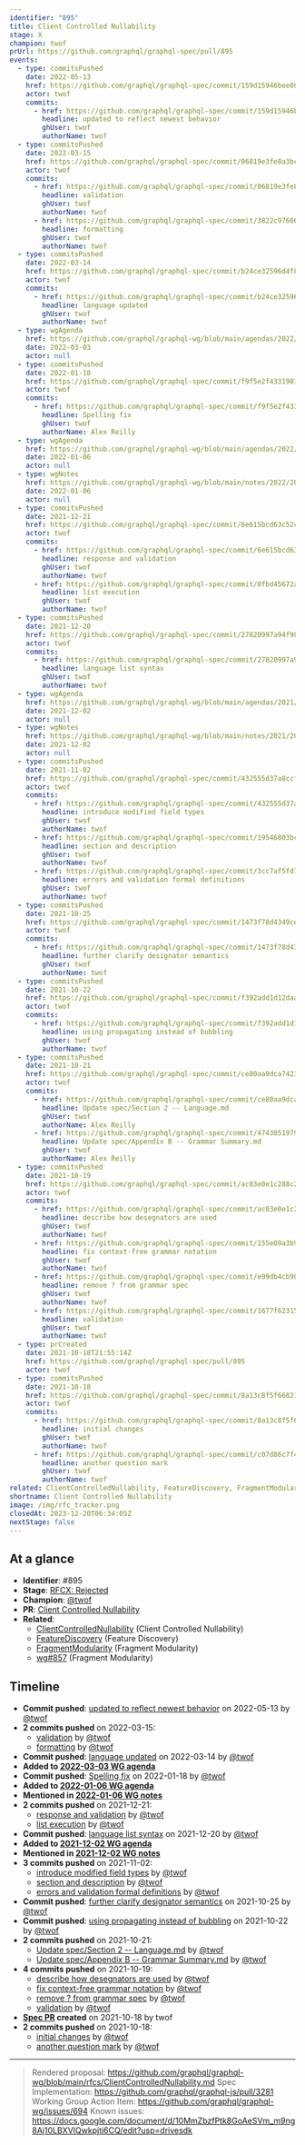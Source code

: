 ```yaml
---
identifier: "895"
title: Client Controlled Nullability
stage: X
champion: twof
prUrl: https://github.com/graphql/graphql-spec/pull/895
events:
  - type: commitsPushed
    date: 2022-05-13
    href: https://github.com/graphql/graphql-spec/commit/159d15946bee00c9c4bc2c01016a7b5f77cf47bb
    actor: twof
    commits:
      - href: https://github.com/graphql/graphql-spec/commit/159d15946bee00c9c4bc2c01016a7b5f77cf47bb
        headline: updated to reflect newest behavior
        ghUser: twof
        authorName: twof
  - type: commitsPushed
    date: 2022-03-15
    href: https://github.com/graphql/graphql-spec/commit/06819e3fe8a3bc740ef9e3f70e9e6651e27dc72f
    actor: twof
    commits:
      - href: https://github.com/graphql/graphql-spec/commit/06819e3fe8a3bc740ef9e3f70e9e6651e27dc72f
        headline: validation
        ghUser: twof
        authorName: twof
      - href: https://github.com/graphql/graphql-spec/commit/3822c976663fb8b59f559e37c95e693bdbe8620d
        headline: formatting
        ghUser: twof
        authorName: twof
  - type: commitsPushed
    date: 2022-03-14
    href: https://github.com/graphql/graphql-spec/commit/b24ce32596d4f8b6e52f664ddf39da915c0eda66
    actor: twof
    commits:
      - href: https://github.com/graphql/graphql-spec/commit/b24ce32596d4f8b6e52f664ddf39da915c0eda66
        headline: language updated
        ghUser: twof
        authorName: twof
  - type: wgAgenda
    href: https://github.com/graphql/graphql-wg/blob/main/agendas/2022/2022-03-03.md
    date: 2022-03-03
    actor: null
  - type: commitsPushed
    date: 2022-01-18
    href: https://github.com/graphql/graphql-spec/commit/f9f5e2f433190148d532aa421d3f1a75b267a6bc
    actor: twof
    commits:
      - href: https://github.com/graphql/graphql-spec/commit/f9f5e2f433190148d532aa421d3f1a75b267a6bc
        headline: Spelling fix
        ghUser: twof
        authorName: Alex Reilly
  - type: wgAgenda
    href: https://github.com/graphql/graphql-wg/blob/main/agendas/2022/2022-01-06.md
    date: 2022-01-06
    actor: null
  - type: wgNotes
    href: https://github.com/graphql/graphql-wg/blob/main/notes/2022/2022-01-06.md
    date: 2022-01-06
    actor: null
  - type: commitsPushed
    date: 2021-12-21
    href: https://github.com/graphql/graphql-spec/commit/6e615bcd63c52c4e2e3870c32d9171189abacbb5
    actor: twof
    commits:
      - href: https://github.com/graphql/graphql-spec/commit/6e615bcd63c52c4e2e3870c32d9171189abacbb5
        headline: response and validation
        ghUser: twof
        authorName: twof
      - href: https://github.com/graphql/graphql-spec/commit/0fbd45672a5c65ec7720e81f6980f35ff2c72441
        headline: list execution
        ghUser: twof
        authorName: twof
  - type: commitsPushed
    date: 2021-12-20
    href: https://github.com/graphql/graphql-spec/commit/27820997a94f98c2b9ebdc548f89253b574b77f4
    actor: twof
    commits:
      - href: https://github.com/graphql/graphql-spec/commit/27820997a94f98c2b9ebdc548f89253b574b77f4
        headline: language list syntax
        ghUser: twof
        authorName: twof
  - type: wgAgenda
    href: https://github.com/graphql/graphql-wg/blob/main/agendas/2021/2021-12-02.md
    date: 2021-12-02
    actor: null
  - type: wgNotes
    href: https://github.com/graphql/graphql-wg/blob/main/notes/2021/2021-12-02.md
    date: 2021-12-02
    actor: null
  - type: commitsPushed
    date: 2021-11-02
    href: https://github.com/graphql/graphql-spec/commit/432555d37a8ccf9054ed34982760cf46413aa4e7
    actor: twof
    commits:
      - href: https://github.com/graphql/graphql-spec/commit/432555d37a8ccf9054ed34982760cf46413aa4e7
        headline: introduce modified field types
        ghUser: twof
        authorName: twof
      - href: https://github.com/graphql/graphql-spec/commit/19546803bc528c320e18f50ebc6d93cae63e8a42
        headline: section and description
        ghUser: twof
        authorName: twof
      - href: https://github.com/graphql/graphql-spec/commit/3cc7af5fd788d3ccfb326bf2f6447d436ebdc91f
        headline: errors and validation formal definitions
        ghUser: twof
        authorName: twof
  - type: commitsPushed
    date: 2021-10-25
    href: https://github.com/graphql/graphql-spec/commit/1473f78d4349cecf546d5d221e211759a46e2981
    actor: twof
    commits:
      - href: https://github.com/graphql/graphql-spec/commit/1473f78d4349cecf546d5d221e211759a46e2981
        headline: further clarify designator semantics
        ghUser: twof
        authorName: twof
  - type: commitsPushed
    date: 2021-10-22
    href: https://github.com/graphql/graphql-spec/commit/f392add1d12daac3091b7af623dfbfbfded86105
    actor: twof
    commits:
      - href: https://github.com/graphql/graphql-spec/commit/f392add1d12daac3091b7af623dfbfbfded86105
        headline: using propagating instead of bubbling
        ghUser: twof
        authorName: twof
  - type: commitsPushed
    date: 2021-10-21
    href: https://github.com/graphql/graphql-spec/commit/ce80aa9dca74231bf5a8775e5ee73d081159b532
    actor: twof
    commits:
      - href: https://github.com/graphql/graphql-spec/commit/ce80aa9dca74231bf5a8775e5ee73d081159b532
        headline: Update spec/Section 2 -- Language.md
        ghUser: twof
        authorName: Alex Reilly
      - href: https://github.com/graphql/graphql-spec/commit/4743051979d840b9d06cbb75834e25b0b2bff452
        headline: Update spec/Appendix B -- Grammar Summary.md
        ghUser: twof
        authorName: Alex Reilly
  - type: commitsPushed
    date: 2021-10-19
    href: https://github.com/graphql/graphql-spec/commit/ac03e0e1c288c2b1a29336ea5889c56a0cb604c8
    actor: twof
    commits:
      - href: https://github.com/graphql/graphql-spec/commit/ac03e0e1c288c2b1a29336ea5889c56a0cb604c8
        headline: describe how desegnators are used
        ghUser: twof
        authorName: twof
      - href: https://github.com/graphql/graphql-spec/commit/155e09a3b9688d745518befb431db9fd47be8d6f
        headline: fix context-free grammar notation
        ghUser: twof
        authorName: twof
      - href: https://github.com/graphql/graphql-spec/commit/e99db4cb90568669f5b3721d90bfc04331f6d2d6
        headline: remove ? from grammar spec
        ghUser: twof
        authorName: twof
      - href: https://github.com/graphql/graphql-spec/commit/1677f623159a5f15c0eda54eb6d82dc8cb82621c
        headline: validation
        ghUser: twof
        authorName: twof
  - type: prCreated
    date: 2021-10-18T21:55:14Z
    href: https://github.com/graphql/graphql-spec/pull/895
    actor: twof
  - type: commitsPushed
    date: 2021-10-18
    href: https://github.com/graphql/graphql-spec/commit/8a13c8f5f66821fc78c693add2326908d948a458
    actor: twof
    commits:
      - href: https://github.com/graphql/graphql-spec/commit/8a13c8f5f66821fc78c693add2326908d948a458
        headline: initial changes
        ghUser: twof
        authorName: twof
      - href: https://github.com/graphql/graphql-spec/commit/c07d86c7f40bb71c427520558c84d409a14f3e54
        headline: another question mark
        ghUser: twof
        authorName: twof
related: ClientControlledNullability, FeatureDiscovery, FragmentModularity, wg694, wg857
shortname: Client Controlled Nullability
image: /img/rfc_tracker.png
closedAt: 2023-12-20T06:34:05Z
nextStage: false
---
```


## At a glance

- **Identifier**: #895
- **Stage**: [RFCX: Rejected](https://github.com/graphql/graphql-spec/blob/main/CONTRIBUTING.md#stage-x-rejected)
- **Champion**: [@twof](https://github.com/twof)
- **PR**: [Client Controlled Nullability](https://github.com/graphql/graphql-spec/pull/895)
- **Related**:
  - [ClientControlledNullability](/rfcs/ClientControlledNullability "Client Controlled Nullability / RFC0") (Client Controlled Nullability)
  - [FeatureDiscovery](/rfcs/FeatureDiscovery "Feature Discovery / RFC0") (Feature Discovery)
  - [FragmentModularity](/rfcs/FragmentModularity "Fragment Modularity / RFC0") (Fragment Modularity)
  - [wg#857](/rfcs/wg857 "Fragment Modularity / RFC0") (Fragment Modularity)

<!-- BEGIN_CUSTOM_TEXT -->



<!-- END_CUSTOM_TEXT -->

## Timeline

- **Commit pushed**: [updated to reflect newest behavior](https://github.com/graphql/graphql-spec/commit/159d15946bee00c9c4bc2c01016a7b5f77cf47bb) on 2022-05-13 by [@twof](https://github.com/twof)
- **2 commits pushed** on 2022-03-15:
  - [validation](https://github.com/graphql/graphql-spec/commit/06819e3fe8a3bc740ef9e3f70e9e6651e27dc72f) by [@twof](https://github.com/twof)
  - [formatting](https://github.com/graphql/graphql-spec/commit/3822c976663fb8b59f559e37c95e693bdbe8620d) by [@twof](https://github.com/twof)
- **Commit pushed**: [language updated](https://github.com/graphql/graphql-spec/commit/b24ce32596d4f8b6e52f664ddf39da915c0eda66) on 2022-03-14 by [@twof](https://github.com/twof)
- **Added to [2022-03-03 WG agenda](https://github.com/graphql/graphql-wg/blob/main/agendas/2022/2022-03-03.md)**
- **Commit pushed**: [Spelling fix](https://github.com/graphql/graphql-spec/commit/f9f5e2f433190148d532aa421d3f1a75b267a6bc) on 2022-01-18 by [@twof](https://github.com/twof)
- **Added to [2022-01-06 WG agenda](https://github.com/graphql/graphql-wg/blob/main/agendas/2022/2022-01-06.md)**
- **Mentioned in [2022-01-06 WG notes](https://github.com/graphql/graphql-wg/blob/main/notes/2022/2022-01-06.md)**
- **2 commits pushed** on 2021-12-21:
  - [response and validation](https://github.com/graphql/graphql-spec/commit/6e615bcd63c52c4e2e3870c32d9171189abacbb5) by [@twof](https://github.com/twof)
  - [list execution](https://github.com/graphql/graphql-spec/commit/0fbd45672a5c65ec7720e81f6980f35ff2c72441) by [@twof](https://github.com/twof)
- **Commit pushed**: [language list syntax](https://github.com/graphql/graphql-spec/commit/27820997a94f98c2b9ebdc548f89253b574b77f4) on 2021-12-20 by [@twof](https://github.com/twof)
- **Added to [2021-12-02 WG agenda](https://github.com/graphql/graphql-wg/blob/main/agendas/2021/2021-12-02.md)**
- **Mentioned in [2021-12-02 WG notes](https://github.com/graphql/graphql-wg/blob/main/notes/2021/2021-12-02.md)**
- **3 commits pushed** on 2021-11-02:
  - [introduce modified field types](https://github.com/graphql/graphql-spec/commit/432555d37a8ccf9054ed34982760cf46413aa4e7) by [@twof](https://github.com/twof)
  - [section and description](https://github.com/graphql/graphql-spec/commit/19546803bc528c320e18f50ebc6d93cae63e8a42) by [@twof](https://github.com/twof)
  - [errors and validation formal definitions](https://github.com/graphql/graphql-spec/commit/3cc7af5fd788d3ccfb326bf2f6447d436ebdc91f) by [@twof](https://github.com/twof)
- **Commit pushed**: [further clarify designator semantics](https://github.com/graphql/graphql-spec/commit/1473f78d4349cecf546d5d221e211759a46e2981) on 2021-10-25 by [@twof](https://github.com/twof)
- **Commit pushed**: [using propagating instead of bubbling](https://github.com/graphql/graphql-spec/commit/f392add1d12daac3091b7af623dfbfbfded86105) on 2021-10-22 by [@twof](https://github.com/twof)
- **2 commits pushed** on 2021-10-21:
  - [Update spec/Section 2 -- Language.md](https://github.com/graphql/graphql-spec/commit/ce80aa9dca74231bf5a8775e5ee73d081159b532) by [@twof](https://github.com/twof)
  - [Update spec/Appendix B -- Grammar Summary.md](https://github.com/graphql/graphql-spec/commit/4743051979d840b9d06cbb75834e25b0b2bff452) by [@twof](https://github.com/twof)
- **4 commits pushed** on 2021-10-19:
  - [describe how desegnators are used](https://github.com/graphql/graphql-spec/commit/ac03e0e1c288c2b1a29336ea5889c56a0cb604c8) by [@twof](https://github.com/twof)
  - [fix context-free grammar notation](https://github.com/graphql/graphql-spec/commit/155e09a3b9688d745518befb431db9fd47be8d6f) by [@twof](https://github.com/twof)
  - [remove ? from grammar spec](https://github.com/graphql/graphql-spec/commit/e99db4cb90568669f5b3721d90bfc04331f6d2d6) by [@twof](https://github.com/twof)
  - [validation](https://github.com/graphql/graphql-spec/commit/1677f623159a5f15c0eda54eb6d82dc8cb82621c) by [@twof](https://github.com/twof)
- **[Spec PR](https://github.com/graphql/graphql-spec/pull/895) created** on 2021-10-18 by twof
- **2 commits pushed** on 2021-10-18:
  - [initial changes](https://github.com/graphql/graphql-spec/commit/8a13c8f5f66821fc78c693add2326908d948a458) by [@twof](https://github.com/twof)
  - [another question mark](https://github.com/graphql/graphql-spec/commit/c07d86c7f40bb71c427520558c84d409a14f3e54) by [@twof](https://github.com/twof)

<!-- VERBATIM -->

---

> Rendered proposal: https://github.com/graphql/graphql-wg/blob/main/rfcs/ClientControlledNullability.md
> Spec Implementation: https://github.com/graphql/graphql-js/pull/3281
> Working Group Action Item: https://github.com/graphql/graphql-wg/issues/694
> Known issues: https://docs.google.com/document/d/10MmZbzfPtk8GoAeSVm_m9ng8Aj10LBXVIQwkpjti6CQ/edit?usp=drivesdk
